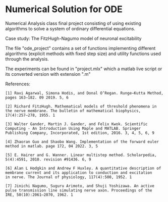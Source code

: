 # Numerical Solution for ODE

Numerical Analysis class final project consisting of using existing algorithms to solve a system of ordinary differential equations.

Case study: The FitzHugh-Nagumo model of neuronal excitability

The file "ode_project" contains a set of functions implementing different algorithms (explicit methods with fixed step size) and utility functions used through the analysis.

The experiments can be found in "project.mlx" which a matlab live script or its converted version with extension ".m"

References:

    [1] Ravi Agarwal, Simona Hodis, and Donal O’Regan. Runge–Kutta Method, pages 163–182. 09 2019. 5, 6

    [2] Richard FitzHugh. Mathematical models of threshold phenomena in the nerve membrane. The bulletin of mathematical biophysics,
    17(4):257–278, 1955. 1

    [3] Walter Gander, Martin J. Gander, and Felix Kwok. Scientific Computing - An Introduction Using Maple and MATLAB. Springer
    Publishing Company, Incorporated, 1st edition, 2016. 3, 4, 5, 6, 9

    [4] Zhaoran Guo and Shaobo Wang. Implementation of the forward euler method in matlab. page 172, 04 2022. 3, 5

    [5] E. Hairer and G. Wanner. Linear multistep method. Scholarpedia, 5(4):4591, 2010. revision #91436. 6, 9

    [6] Alan L Hodgkin and Andrew F Huxley. A quantitative description of membrane current and its application to conduction and excitation
    in nerve. The Journal of physiology, 117(4):500, 1952. 1

    [7] Jinichi Nagumo, Suguru Arimoto, and Shuji Yoshizawa. An active pulse transmission line simulating nerve axon. Proceedings of the
    IRE, 50(10):2061–2070, 1962. 1

